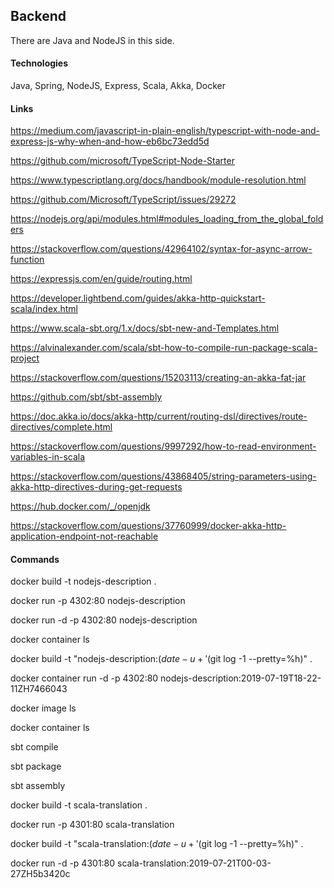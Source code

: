 ## Backend

There are Java and NodeJS in this side.


#### Technologies

Java, Spring, NodeJS, Express, Scala, Akka, Docker


#### Links

https://medium.com/javascript-in-plain-english/typescript-with-node-and-express-js-why-when-and-how-eb6bc73edd5d

https://github.com/microsoft/TypeScript-Node-Starter

https://www.typescriptlang.org/docs/handbook/module-resolution.html

https://github.com/Microsoft/TypeScript/issues/29272

https://nodejs.org/api/modules.html#modules_loading_from_the_global_folders

https://stackoverflow.com/questions/42964102/syntax-for-async-arrow-function

https://expressjs.com/en/guide/routing.html


https://developer.lightbend.com/guides/akka-http-quickstart-scala/index.html

https://www.scala-sbt.org/1.x/docs/sbt-new-and-Templates.html

https://alvinalexander.com/scala/sbt-how-to-compile-run-package-scala-project

https://stackoverflow.com/questions/15203113/creating-an-akka-fat-jar

https://github.com/sbt/sbt-assembly

https://doc.akka.io/docs/akka-http/current/routing-dsl/directives/route-directives/complete.html

https://stackoverflow.com/questions/9997292/how-to-read-environment-variables-in-scala

https://stackoverflow.com/questions/43868405/string-parameters-using-akka-http-directives-during-get-requests

https://hub.docker.com/_/openjdk

https://stackoverflow.com/questions/37760999/docker-akka-http-application-endpoint-not-reachable


#### Commands

docker build -t nodejs-description .

docker run -p 4302:80 nodejs-description

docker run -d -p 4302:80 nodejs-description

docker container ls

docker build -t "nodejs-description:$(date -u +'%Y-%m-%dT%H-%M-%SZ')H$(git log -1 --pretty=%h)" .

docker container run -d -p 4302:80 nodejs-description:2019-07-19T18-22-11ZH7466043

docker image ls

docker container ls


sbt compile

sbt package

sbt assembly

docker build -t scala-translation .

docker run -p 4301:80 scala-translation

docker build -t "scala-translation:$(date -u +'%Y-%m-%dT%H-%M-%SZ')H$(git log -1 --pretty=%h)" .

docker run -d -p 4301:80 scala-translation:2019-07-21T00-03-27ZH5b3420c
